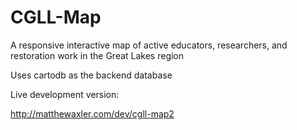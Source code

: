 CGLL-Map
========

A responsive interactive map of active educators, researchers, and restoration work in the Great Lakes region

Uses cartodb as the backend database

Live development version:

http://matthewaxler.com/dev/cgll-map2

